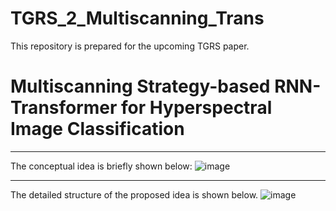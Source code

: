 # TGRS_2_Multiscanning_Trans
This repository is prepared for the upcoming TGRS paper. 
# Multiscanning Strategy-based RNN-Transformer for Hyperspectral Image Classification
--------------------------------
The conceptual idea is briefly shown below:
![image](https://github.com/zhouweilian1904/TGRS_2_Multiscanning_Trans/blob/main/image%201.png)

--------------------------------
The detailed structure of the proposed idea is shown below.
![image]()

